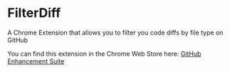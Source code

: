 FilterDiff
==========

A Chrome Extension that allows you to filter you code diffs by file type on GitHub

You can find this extension in the Chrome Web Store here: [GitHub Enhancement Suite](https://chrome.google.com/webstore/detail/github-enhancement-suite/eiehflbilhldhfbnolbnggcapbjmnpmo)
